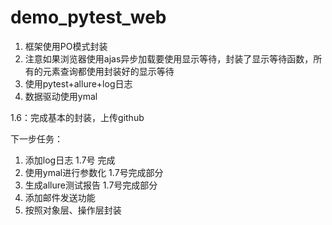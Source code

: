 # demo_pytest_web
1. 框架使用PO模式封装
2. 注意如果浏览器使用ajas异步加载要使用显示等待，封装了显示等待函数，所有的元素查询都使用封装好的显示等待
3. 使用pytest+allure+log日志
4. 数据驱动使用ymal



1.6：完成基本的封装，上传github

下一步任务：
   1. 添加log日志           1.7号 完成
   2. 使用ymal进行参数化    1.7号完成部分
   3. 生成allure测试报告    1.7号完成部分
   4. 添加邮件发送功能
   5. 按照对象层、操作层封装
